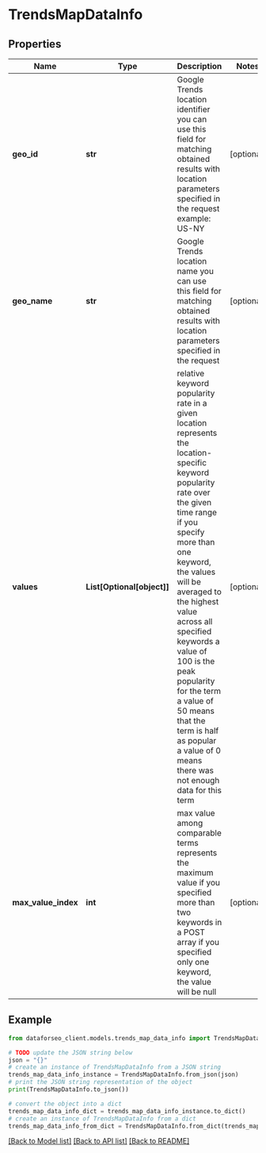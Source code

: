 # TrendsMapDataInfo


## Properties

Name | Type | Description | Notes
------------ | ------------- | ------------- | -------------
**geo_id** | **str** | Google Trends location identifier you can use this field for matching obtained results with location parameters specified in the request example: US-NY | [optional] 
**geo_name** | **str** | Google Trends location name you can use this field for matching obtained results with location parameters specified in the request | [optional] 
**values** | **List[Optional[object]]** | relative keyword popularity rate in a given location represents the location-specific keyword popularity rate over the given time range if you specify more than one keyword, the values will be averaged to the highest value across all specified keywords a value of 100 is the peak popularity for the term a value of 50 means that the term is half as popular a value of 0 means there was not enough data for this term | [optional] 
**max_value_index** | **int** | max value among comparable terms represents the maximum value if you specified more than two keywords in a POST array if you specified only one keyword, the value will be null | [optional] 

## Example

```python
from dataforseo_client.models.trends_map_data_info import TrendsMapDataInfo

# TODO update the JSON string below
json = "{}"
# create an instance of TrendsMapDataInfo from a JSON string
trends_map_data_info_instance = TrendsMapDataInfo.from_json(json)
# print the JSON string representation of the object
print(TrendsMapDataInfo.to_json())

# convert the object into a dict
trends_map_data_info_dict = trends_map_data_info_instance.to_dict()
# create an instance of TrendsMapDataInfo from a dict
trends_map_data_info_from_dict = TrendsMapDataInfo.from_dict(trends_map_data_info_dict)
```
[[Back to Model list]](../README.md#documentation-for-models) [[Back to API list]](../README.md#documentation-for-api-endpoints) [[Back to README]](../README.md)


